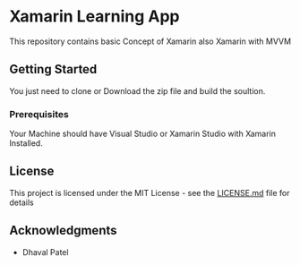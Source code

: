 # Xamarin Learning App

This repository contains basic Concept of Xamarin also Xamarin with MVVM

## Getting Started

You just need to clone or Download the zip file and build the soultion.

### Prerequisites

Your Machine should have Visual Studio or Xamarin Studio with Xamarin Installed.

## License

This project is licensed under the MIT License - see the [LICENSE.md](LICENSE.md) file for details

## Acknowledgments

* Dhaval Patel
